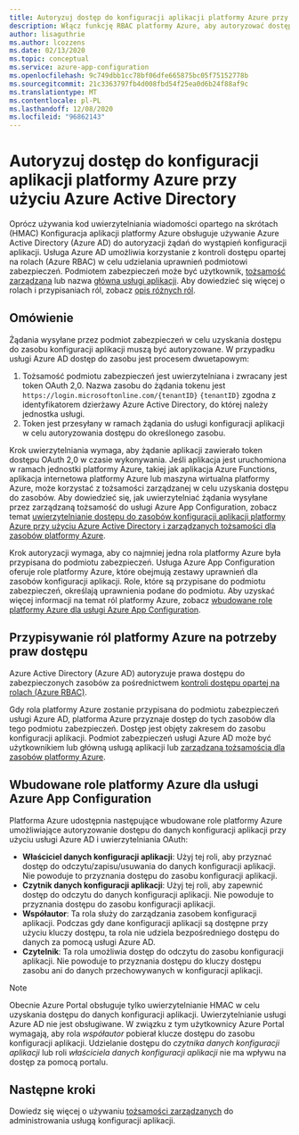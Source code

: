 ```yaml
---
title: Autoryzuj dostęp do konfiguracji aplikacji platformy Azure przy użyciu Azure Active Directory
description: Włącz funkcję RBAC platformy Azure, aby autoryzować dostęp do wystąpienia konfiguracji aplikacji platformy Azure
author: lisaguthrie
ms.author: lcozzens
ms.date: 02/13/2020
ms.topic: conceptual
ms.service: azure-app-configuration
ms.openlocfilehash: 9c749dbb1cc78bf06dfe665875bc05f75152778b
ms.sourcegitcommit: 21c3363797fb4d008fbd54f25ea0d6b24f88af9c
ms.translationtype: MT
ms.contentlocale: pl-PL
ms.lasthandoff: 12/08/2020
ms.locfileid: "96862143"
---
```

# <a name="authorize-access-to-azure-app-configuration-using-azure-active-directory"></a>Autoryzuj dostęp do konfiguracji aplikacji platformy Azure przy użyciu Azure Active Directory
Oprócz używania kod uwierzytelniania wiadomości opartego na skrótach (HMAC) Konfiguracja aplikacji platformy Azure obsługuje używanie Azure Active Directory (Azure AD) do autoryzacji żądań do wystąpień konfiguracji aplikacji.  Usługa Azure AD umożliwia korzystanie z kontroli dostępu opartej na rolach (Azure RBAC) w celu udzielania uprawnień podmiotowi zabezpieczeń.  Podmiotem zabezpieczeń może być użytkownik, [tożsamość zarządzana](../active-directory/managed-identities-azure-resources/overview.md) lub nazwa [główna usługi aplikacji](../active-directory/develop/app-objects-and-service-principals.md).  Aby dowiedzieć się więcej o rolach i przypisaniach ról, zobacz [opis różnych ról](../role-based-access-control/overview.md).

## <a name="overview"></a>Omówienie
Żądania wysyłane przez podmiot zabezpieczeń w celu uzyskania dostępu do zasobu konfiguracji aplikacji muszą być autoryzowane. W przypadku usługi Azure AD dostęp do zasobu jest procesem dwuetapowym:
1. Tożsamość podmiotu zabezpieczeń jest uwierzytelniana i zwracany jest token OAuth 2,0.  Nazwa zasobu do żądania tokenu jest `https://login.microsoftonline.com/{tenantID}` `{tenantID}` zgodna z identyfikatorem dzierżawy Azure Active Directory, do której należy jednostka usługi.
2. Token jest przesyłany w ramach żądania do usługi konfiguracji aplikacji w celu autoryzowania dostępu do określonego zasobu.

Krok uwierzytelniania wymaga, aby żądanie aplikacji zawierało token dostępu OAuth 2,0 w czasie wykonywania.  Jeśli aplikacja jest uruchomiona w ramach jednostki platformy Azure, takiej jak aplikacja Azure Functions, aplikacja internetowa platformy Azure lub maszyna wirtualna platformy Azure, może korzystać z tożsamości zarządzanej w celu uzyskania dostępu do zasobów.  Aby dowiedzieć się, jak uwierzytelniać żądania wysyłane przez zarządzaną tożsamość do usługi Azure App Configuration, zobacz temat [uwierzytelnianie dostępu do zasobów konfiguracji aplikacji platformy Azure przy użyciu Azure Active Directory i zarządzanych tożsamości dla zasobów platformy Azure](howto-integrate-azure-managed-service-identity.md).

Krok autoryzacji wymaga, aby co najmniej jedna rola platformy Azure była przypisana do podmiotu zabezpieczeń. Usługa Azure App Configuration oferuje role platformy Azure, które obejmują zestawy uprawnień dla zasobów konfiguracji aplikacji. Role, które są przypisane do podmiotu zabezpieczeń, określają uprawnienia podane do podmiotu. Aby uzyskać więcej informacji na temat ról platformy Azure, zobacz [wbudowane role platformy Azure dla usługi Azure App Configuration](#azure-built-in-roles-for-azure-app-configuration). 

## <a name="assign-azure-roles-for-access-rights"></a>Przypisywanie ról platformy Azure na potrzeby praw dostępu
Azure Active Directory (Azure AD) autoryzuje prawa dostępu do zabezpieczonych zasobów za pośrednictwem [kontroli dostępu opartej na rolach (Azure RBAC)](../role-based-access-control/overview.md).

Gdy rola platformy Azure zostanie przypisana do podmiotu zabezpieczeń usługi Azure AD, platforma Azure przyznaje dostęp do tych zasobów dla tego podmiotu zabezpieczeń. Dostęp jest objęty zakresem do zasobu konfiguracji aplikacji. Podmiot zabezpieczeń usługi Azure AD może być użytkownikiem lub główną usługą aplikacji lub [zarządzaną tożsamością dla zasobów platformy Azure](../active-directory/managed-identities-azure-resources/overview.md).

## <a name="azure-built-in-roles-for-azure-app-configuration"></a>Wbudowane role platformy Azure dla usługi Azure App Configuration
Platforma Azure udostępnia następujące wbudowane role platformy Azure umożliwiające autoryzowanie dostępu do danych konfiguracji aplikacji przy użyciu usługi Azure AD i uwierzytelniania OAuth:

- **Właściciel danych konfiguracji aplikacji**: Użyj tej roli, aby przyznać dostęp do odczytu/zapisu/usuwania do danych konfiguracji aplikacji. Nie powoduje to przyznania dostępu do zasobu konfiguracji aplikacji.
- **Czytnik danych konfiguracji aplikacji**: Użyj tej roli, aby zapewnić dostęp do odczytu do danych konfiguracji aplikacji. Nie powoduje to przyznania dostępu do zasobu konfiguracji aplikacji.
- **Współautor**: Ta rola służy do zarządzania zasobem konfiguracji aplikacji. Podczas gdy dane konfiguracji aplikacji są dostępne przy użyciu kluczy dostępu, ta rola nie udziela bezpośredniego dostępu do danych za pomocą usługi Azure AD.
- **Czytelnik**: Ta rola umożliwia dostęp do odczytu do zasobu konfiguracji aplikacji. Nie powoduje to przyznania dostępu do kluczy dostępu zasobu ani do danych przechowywanych w konfiguracji aplikacji.

> [!NOTE]
> Obecnie Azure Portal obsługuje tylko uwierzytelnianie HMAC w celu uzyskania dostępu do danych konfiguracji aplikacji. Uwierzytelnianie usługi Azure AD nie jest obsługiwane. W związku z tym użytkownicy Azure Portal wymagają, aby rola *współautor* pobierał klucze dostępu do zasobu konfiguracji aplikacji. Udzielanie dostępu do *czytnika danych konfiguracji aplikacji* lub roli *właściciela danych konfiguracji aplikacji* nie ma wpływu na dostęp za pomocą portalu.

## <a name="next-steps"></a>Następne kroki
Dowiedz się więcej o używaniu [tożsamości zarządzanych](howto-integrate-azure-managed-service-identity.md) do administrowania usługą konfiguracji aplikacji.
